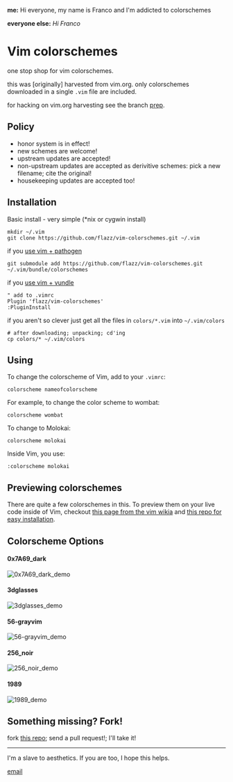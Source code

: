 **me:** Hi everyone, my name is Franco and I'm addicted to colorschemes

**everyone else:** *Hi Franco*

Vim colorschemes
================

one stop shop for vim colorschemes.

this was [originally] harvested from vim.org. only colorschemes downloaded in a single `.vim`
file are included.

for hacking on vim.org harvesting see the branch [prep](https://github.com/flazz/vim-colorschemes/tree/prep).

Policy
------
- honor system is in effect!
- new schemes are welcome!
- upstream updates are accepted!
- non-upstream updates are accepted as derivitive schemes: pick a new filename; cite the original!
- housekeeping updates are accepted too!

Installation
------------

Basic install - very simple (*nix or cygwin install)

    mkdir ~/.vim
    git clone https://github.com/flazz/vim-colorschemes.git ~/.vim

if you [use vim + pathogen](http://vimcasts.org/episodes/synchronizing-plugins-with-git-submodules-and-pathogen/)

    git submodule add https://github.com/flazz/vim-colorschemes.git ~/.vim/bundle/colorschemes

if you [use vim + vundle](https://github.com/gmarik/vundle)

    " add to .vimrc
    Plugin 'flazz/vim-colorschemes'
    :PluginInstall

if you aren't so clever just get all the files in `colors/*.vim` into
  `~/.vim/colors`

    # after downloading; unpacking; cd'ing
    cp colors/* ~/.vim/colors
    
Using
-----

To change the colorscheme of Vim, add to your `.vimrc`:

    colorscheme nameofcolorscheme
    
For example, to change the color scheme to wombat:
    
    colorscheme wombat
    
To change to Molokai:

    colorscheme molokai
    
Inside Vim, you use:
    
    :colorscheme molokai

Previewing colorschemes
-----------------------
There are quite a few colorschemes in this. To preview them on your live code inside of Vim, checkout [this page from the vim wikia](http://vim.wikia.com/wiki/Switch_color_schemes) and [this repo for easy installation](https://github.com/felixhummel/setcolors.vim).

Colorscheme Options
----------------------

#### 0x7A69_dark

![0x7A69_dark_demo](/img/0x7A69_dark_demo.png)

#### 3dglasses

![3dglasses_demo](/img/3dglasses_demo.png)

#### 56-grayvim

![56-grayvim_demo](/img/56-grayvim_demo.png)

#### 256_noir

![256_noir_demo](/img/256_noir_demo.png)

#### 1989 

![1989_demo](/img/1989_demo.png)





Something missing? Fork!
------------------------

fork [this repo](http://github.com/flazz/vim-colorschemes); send a
pull request!; I'll take it!

- - -

I'm a slave to aesthetics. If you are too, I hope this helps.

[email](mailto:flazzarino@gmail.com)
